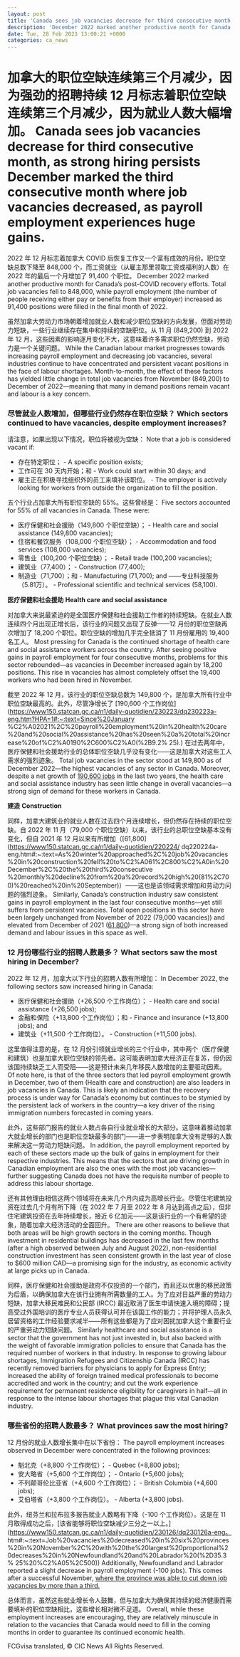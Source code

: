 ```yaml
---
layout: post
title: 'Canada sees job vacancies decrease for third consecutive month, as strong hiring persists'
description: 'December 2022 marked another productive month for Canada’s post-COVID recovery efforts. Total job vacancies fell to 848,000, while payroll employment (the number of people receiving either pay or benefits from their employer) increased as 91,400 positions were filled in the final month of 2022. Discover if You Are Eligible for Canadian Immigration While the Canadian […]'
date: Tue, 28 Feb 2023 13:00:21 +0000
categories: ca_news
---
```


# 加拿大的职位空缺连续第三个月减少，因为强劲的招聘持续 12 月标志着职位空缺连续第三个月减少，因为就业人数大幅增加。	Canada sees job vacancies decrease for third consecutive month, as strong hiring persists December marked the third consecutive month where job vacancies decreased, as payroll employment experiences huge gains.
2022 年 12 月标志着加拿大 COVID 后恢复工作又一个富有成效的月份。职位空缺总数下降至 848,000 个，而工资就业（从雇主那里领取工资或福利的人数）在 2022 年的最后一个月增加了 91,400 个职位。	December 2022 marked another productive month for Canada’s post-COVID recovery efforts. Total job vacancies fell to 848,000, while payroll employment (the number of people receiving either pay or benefits from their employer) increased as 91,400 positions were filled in the final month of 2022.
	
虽然加拿大劳动力市场朝着增加就业人数和减少职位空缺的方向发展，但面对劳动力短缺，一些行业继续存在集中和持续的空缺职位。从 11 月 (849,200) 到 2022 年 12 月，这些因素的影响逐月变化不大，这意味着许多需求职位仍然空缺，劳动力是一个关键问题。	While the Canadian labour market progresses towards increasing payroll employment and decreasing job vacancies, several industries continue to have concentrated and persistent vacant positions in the face of labour shortages. Month-to-month, the effect of these factors has yielded little change in total job vacancies from November (849,200) to December of 2022—meaning that many in demand positions remain vacant and labour is a key concern.
	
### 尽管就业人数增加，但哪些行业仍然存在职位空缺？	Which sectors continued to have vacancies, despite employment increases?
	
请注意，如果出现以下情况，职位将被视为空缺：	Note that a job is considered vacant if:
	
- 存在特定职位；	-   A specific position exists;
- 工作可在 30 天内开始；和	-   Work could start within 30 days; and
- 雇主正在积极寻找组织外的员工来填补该职位。	-   The employer is actively looking for workers from outside the organization to fill the position.
	
五个行业占加拿大所有职位空缺的 55%。这些曾经是：	Five sectors accounted for 55% of all vacancies in Canada. These were:
	
- 医疗保健和社会援助（149,800 个职位空缺）；	-   Health care and social assistance (149,800 vacancies);
- 住宿和餐饮服务（108,000 个职位空缺）；	-   Accommodation and food services (108,000 vacancies);
- 零售业（100,200 个职位空缺）；	-   Retail trade (100,200 vacancies);
- 建筑业（77,400）；	-   Construction (77,400);
- 制造业（71,700）；和	-   Manufacturing (71,700); and
——专业科技服务（5.81万）。	-   Professional scientific and technical services (58,100).
	
**医疗保健和社会援助**	**Health care and social assistance**
	
对加拿大来说最紧迫的是全国医疗保健和社会援助工作者的持续短缺。在就业人数连续四个月出现正增长后，该行业的问题又出现了反弹——12 月份的职位空缺再次增加了 18,200 个职位。职位空缺的增加几乎完全抵消了 11 月份雇用的 19,400 名工人。	Most pressing for Canada is the continued shortage of health care and social assistance workers across the country. After seeing positive gains in payroll employment for four consecutive months, problems for this sector rebounded—as vacancies in December increased again by 18,200 positions. This rise in vacancies has almost completely offset the 19,400 workers who had been hired in November.
	
截至 2022 年 12 月，该行业的职位空缺总数为 149,800 个，是加拿大所有行业中职位空缺最高的。此外，尽管净增长了 [190,600 个工作岗位](https://www150.statcan.gc.ca/n1/daily-quotidien/230223/dq230223a-eng.htm?HPA=1#:~:text=Since%20January %C2%A02021%2C%20payroll%20employment%20in%20health%20care%20and%20social%20assistance%20has%20seen%20a%20total%20increase%20of%C2%A0190%2C600%C2%A0(%2B9.2% 25).) 在过去两年中，医疗保健和社会援助行业的总体职位空缺几乎没有变化——这是加拿大对这些工人需求的强烈迹象。	Total job vacancies in the sector stood at 149,800 as of December 2022—the highest vacancies of any sector in Canada. Moreover, despite a net growth of [190,600 jobs](https://www150.statcan.gc.ca/n1/daily-quotidien/230223/dq230223a-eng.htm?HPA=1#:~:text=Since%20January%C2%A02021%2C%20payroll%20employment%20in%20health%20care%20and%20social%20assistance%20has%20seen%20a%20total%20increase%20of%C2%A0190%2C600%C2%A0(%2B9.2%25).) in the last two years, the health care and social assistance industry has seen little change in overall vacancies—a strong sign of demand for these workers in Canada.
	
**建造**	**Construction**
	
同样，加拿大建筑业的就业人数在过去四个月连续增长，但仍然存在持续的职位空缺。自 2022 年 11 月（79,000 个职位空缺）以来，该行业的总职位空缺基本没有变化，但自 2021 年 12 月以来有所增加（[61,800](https://www150.statcan.gc.ca/n1/daily-quotidien/220224/ dq220224a-eng.htm#:~:text=As%20winter%20approached%2C%20job%20vacancies%20in%20construction%20fell%20to%C2%A061%2C800%C2%A0in%20December%2C%20the%20third%20consecutive %20monthly%20decline%20from%20a%20record%20high%20(81%2C700)%20reached%20in%20September)）——这也是该领域需求增加和劳动力问题的强烈迹象。	Similarly, Canada’s construction industry saw consistent gains in payroll employment in the last four consecutive months—yet still suffers from persistent vacancies. Total open positions in this sector have been largely unchanged from November of 2022 (79,000 vacancies)) and elevated from December of 2021 ([61,800](https://www150.statcan.gc.ca/n1/daily-quotidien/220224/dq220224a-eng.htm#:~:text=As%20winter%20approached%2C%20job%20vacancies%20in%20construction%20fell%20to%C2%A061%2C800%C2%A0in%20December%2C%20the%20third%20consecutive%20monthly%20decline%20from%20a%20record%20high%20(81%2C700)%20reached%20in%20September))—a strong sign of both increased demand and labour issues in this space as well.
	
### 12 月份哪些行业的招聘人数最多？	What sectors saw the most hiring in December?
	
2022 年 12 月，加拿大以下行业的招聘人数有所增加：	In December 2022, the following sectors saw increased hiring in Canada:
	
- 医疗保健和社会援助（+26,500 个工作岗位）；	-   Health care and social assistance (+26,500 jobs);
- 金融和保险（+13,800 个工作岗位）；和	-   Finance and insurance (+13,800 jobs); and
- 建筑业（+11,500 个工作岗位）。	-   Construction (+11,500 jobs).
	
这里值得注意的是，在 12 月份引领就业增长的三个行业中，其中两个（医疗保健和建筑）也是加拿大职位空缺的领先者。这可能表明加拿大经济正在复苏，但仍因该国持续缺乏工人而受阻——这是预计未来几年移民人数增加的主要驱动因素。	Of note here, is that of the three sectors that led payroll employment growth in December, two of them (Health care and construction) are also leaders in job vacancies in Canada. This is likely an indication that the recovery process is under way for Canada’s economy but continues to be stymied by the persistent lack of workers in the country—a key driver of the rising immigration numbers forecasted in coming years.
	
此外，这些部门报告的就业人数占各自行业就业增长的大部分。这意味着推动加拿大就业增长的部门也是职位空缺最多的部门——进一步表明加拿大没有足够的人数来解决这一劳动力短缺问题。	In addition, the payroll employment reported by each of these sectors made up the bulk of gains in employment for their respective industries. This means that the sectors that are driving growth in Canadian employment are also the ones with the most job vacancies—further suggesting Canada does not have the requisite number of people to address this labour shortage.
	
还有其他理由相信这两个领域将在未来几个月内成为高增长行业。尽管住宅建筑投资在过去几个月有所下降（在 2022 年 7 月至 2022 年 8 月达到高点之后），但非住宅建筑投资在去年持续增长，接近 6 亿加元——这是该行业的一个有希望的迹象，随着加拿大经济活动的全面回升。	There are other reasons to believe that both areas will be high growth sectors in the coming months. Though investment in residential buildings has decreased in the last few months (after a high observed between July and August 2022), non-residential construction investment has seen consistent growth in the last year of close to $600 million CAD—a promising sign for the industry, as economic activity at large picks up in Canada.
	
同样，医疗保健和社会援助是政府不仅投资的一个部门，而且还以优惠的移民政策为后盾，以确保加拿大在该行业拥有所需数量的工人。为了应对日益严重的劳动力短缺，加拿大移民难民和公民部 (IRCC) 最近取消了医生申请快速入境的障碍；提高受过外国培训的医疗专业人员获得认可并在该国工作的能力；并将护理人员永久居留资格的工作经验要求减半——所有这些都是为了应对困扰加拿大这个重要行业的严重劳动力短缺问题。	Similarly healthcare and social assistance is a sector that the government has not just invested in, but also backed with the weight of favorable immigration policies to ensure that Canada has the required number of workers in that industry. In response to growing labour shortages, Immigration Refugees and Citizenship Canada (IRCC) has recently removed barriers for physicians to apply for Express Entry; increased the ability of foreign trained medical professionals to become accredited and work in the country; and cut the work experience requirement for permanent residence eligibility for caregivers in half—all in response to the intense labour shortages that plague this vital Canadian industry.
	
### 哪些省份的招聘人数最多？	What provinces saw the most hiring?
	
12 月份的就业人数增长集中在以下省份：	The payroll employment increases observed in December were concentrated in the following provinces:
	
- 魁北克（+8,800 个工作岗位）；	-   Quebec (+8,800 jobs);
- 安大略省（+5,600 个工作岗位）；	-   Ontario (+5,600 jobs);
- 不列颠哥伦比亚省（+4,600 个工作岗位）；	-   British Columbia (+4,600 jobs);
- 艾伯塔省（+3,800 个工作岗位）。	-   Alberta (+3,800 jobs).
	
此外，纽芬兰和拉布拉多报告就业人数略有下降（-100 个工作岗位）。这是在 11 月取得成功之后，[该省能够将职位空缺减少三分之一以上。](https://www150.statcan.gc.ca/n1/daily-quotidien/230126/dq230126a-eng。 htm#:~:text=Job%20vacancies%20decreased%20in%20six%20provinces%20in%20November%2C%20with%20the%20largest%20proportional%20decreases%20in%20Newfoundland%20and%20Labrador%20(%2D35.3% 25%20%C2%A05%2C500))	Additionally, Newfoundland and Labrador reported a slight decrease in payroll employment (-100 jobs). This comes after a successful November, [where the province was able to cut down job vacancies by more than a third.](https://www150.statcan.gc.ca/n1/daily-quotidien/230126/dq230126a-eng.htm#:~:text=Job%20vacancies%20decreased%20in%20six%20provinces%20in%20November%2C%20with%20the%20largest%20proportional%20decreases%20in%20Newfoundland%20and%20Labrador%20(%2D35.3%25%20to%C2%A05%2C500))
	
总体而言，虽然这些就业增长令人鼓舞，但与加拿大为确保其持续的经济健康而需要填补的职位空缺相比，这些增长相对微不足道。	Overall, while these employment increases are encouraging, they are relatively minuscule in relation to the vacancies that Canada would need to fill in the coming months in order to guarantee its continued economic health.
	

FCGvisa translated, © CIC News All Rights Reserved.
